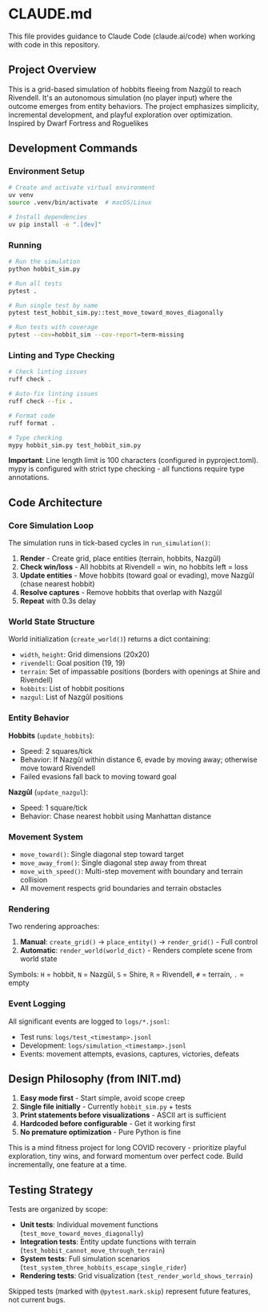 # CLAUDE.md

This file provides guidance to Claude Code (claude.ai/code) when working with code in this repository.

## Project Overview

This is a grid-based simulation of hobbits fleeing from Nazgûl to reach Rivendell. It's an autonomous simulation (no player input) where the outcome emerges from entity behaviors. The project emphasizes simplicity, incremental development, and playful exploration over optimization.
Inspired by Dwarf Fortress and Roguelikes

## Development Commands

### Environment Setup
```bash
# Create and activate virtual environment
uv venv
source .venv/bin/activate  # macOS/Linux

# Install dependencies
uv pip install -e ".[dev]"
```

### Running
```bash
# Run the simulation
python hobbit_sim.py

# Run all tests
pytest .

# Run single test by name
pytest test_hobbit_sim.py::test_move_toward_moves_diagonally

# Run tests with coverage
pytest --cov=hobbit_sim --cov-report=term-missing
```

### Linting and Type Checking
```bash
# Check linting issues
ruff check .

# Auto-fix linting issues
ruff check --fix .

# Format code
ruff format .

# Type checking
mypy hobbit_sim.py test_hobbit_sim.py
```

**Important**: Line length limit is 100 characters (configured in pyproject.toml). mypy is configured with strict type checking - all functions require type annotations.

## Code Architecture

### Core Simulation Loop
The simulation runs in tick-based cycles in `run_simulation()`:
1. **Render** - Create grid, place entities (terrain, hobbits, Nazgûl)
2. **Check win/loss** - All hobbits at Rivendell = win, no hobbits left = loss
3. **Update entities** - Move hobbits (toward goal or evading), move Nazgûl (chase nearest hobbit)
4. **Resolve captures** - Remove hobbits that overlap with Nazgûl
5. **Repeat** with 0.3s delay

### World State Structure
World initialization (`create_world()`) returns a dict containing:
- `width`, `height`: Grid dimensions (20x20)
- `rivendell`: Goal position (19, 19)
- `terrain`: Set of impassable positions (borders with openings at Shire and Rivendell)
- `hobbits`: List of hobbit positions
- `nazgul`: List of Nazgûl positions

### Entity Behavior

**Hobbits** (`update_hobbits`):
- Speed: 2 squares/tick
- Behavior: If Nazgûl within distance 6, evade by moving away; otherwise move toward Rivendell
- Failed evasions fall back to moving toward goal

**Nazgûl** (`update_nazgul`):
- Speed: 1 square/tick
- Behavior: Chase nearest hobbit using Manhattan distance

### Movement System
- `move_toward()`: Single diagonal step toward target
- `move_away_from()`: Single diagonal step away from threat
- `move_with_speed()`: Multi-step movement with boundary and terrain collision
- All movement respects grid boundaries and terrain obstacles

### Rendering
Two rendering approaches:
1. **Manual**: `create_grid()` → `place_entity()` → `render_grid()` - Full control
2. **Automatic**: `render_world(world_dict)` - Renders complete scene from world state

Symbols: `H` = hobbit, `N` = Nazgûl, `S` = Shire, `R` = Rivendell, `#` = terrain, `.` = empty

### Event Logging
All significant events are logged to `logs/*.jsonl`:
- Test runs: `logs/test_<timestamp>.jsonl`
- Development: `logs/simulation_<timestamp>.jsonl`
- Events: movement attempts, evasions, captures, victories, defeats

## Design Philosophy (from INIT.md)

1. **Easy mode first** - Start simple, avoid scope creep
2. **Single file initially** - Currently `hobbit_sim.py` + tests
3. **Print statements before visualizations** - ASCII art is sufficient
4. **Hardcoded before configurable** - Get it working first
5. **No premature optimization** - Pure Python is fine

This is a mind fitness project for long COVID recovery - prioritize playful exploration, tiny wins, and forward momentum over perfect code. Build incrementally, one feature at a time.

## Testing Strategy

Tests are organized by scope:
- **Unit tests**: Individual movement functions (`test_move_toward_moves_diagonally`)
- **Integration tests**: Entity update functions with terrain (`test_hobbit_cannot_move_through_terrain`)
- **System tests**: Full simulation scenarios (`test_system_three_hobbits_escape_single_rider`)
- **Rendering tests**: Grid visualization (`test_render_world_shows_terrain`)

Skipped tests (marked with `@pytest.mark.skip`) represent future features, not current bugs.

